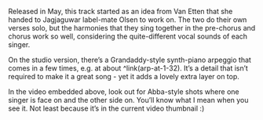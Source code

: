 Released in May, this track started as an idea from Van Etten that she handed to Jagjaguwar label-mate Olsen to work on.  The two do their own verses solo, but the harmonies that they sing together in the pre-chorus and chorus work so well, considering the quite-different vocal sounds of each singer.

On the studio version, there’s a Grandaddy-style synth-piano arpeggio that comes in a few times, e.g. at about ^link(arp-at-1-32).  It’s a detail that isn’t required to make it a great song - yet it adds a lovely extra layer on top.

In the video embedded above, look out for Abba-style shots where one singer is face on and the other side on. You’ll know what I mean when you see it. Not least because it’s in the current video thumbnail :)

